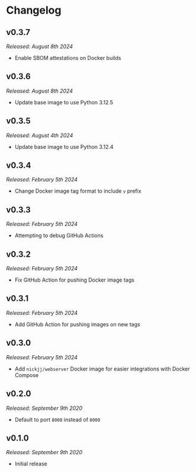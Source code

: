 # Changelog

## v0.3.7

*Released: August 8th 2024*

- Enable SBOM attestations on Docker builds

## v0.3.6

*Released: August 8th 2024*

- Update base image to use Python 3.12.5

## v0.3.5

*Released: August 4th 2024*

- Update base image to use Python 3.12.4

## v0.3.4

*Released: February 5th 2024*

- Change Docker image tag format to include `v` prefix

## v0.3.3

*Released: February 5th 2024*

- Attempting to debug GitHub Actions

## v0.3.2

*Released: February 5th 2024*

- Fix GitHub Action for pushing Docker image tags

## v0.3.1

*Released: February 5th 2024*

- Add GitHub Action for pushing images on new tags

## v0.3.0

*Released: February 5th 2024*

- Add `nickjj/webserver` Docker image for easier integrations with Docker Compose

## v0.2.0

*Released: September 9th 2020*

- Default to port `8008` instead of `8000`

## v0.1.0

*Released: September 9th 2020*

- Initial release
